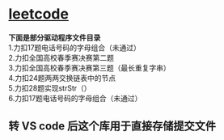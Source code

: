 # [leetcode](https://leetcode-cn.com/)  

**下面是部分驱动程序文件目录**  
1.力扣17题电话号码的字母组合（未通过）  
2.力扣全国高校春季赛决赛第二题  
3.力扣全国高校春季赛决赛第三题（最长重复字串）  
4.力扣24题两两交换链表中的节点  
5.力扣28题实现strStr（）  
6.力扣17题电话号码的字母组合（未通过）

## 转 VS code 后这个库用于直接存储提交文件  
